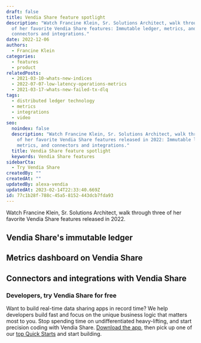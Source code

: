```yaml
---
draft: false
title: Vendia Share feature spotlight
description: "Watch Francine Klein, Sr. Solutions Architect, walk through three
  of her favorite Vendia Share features: Immutable ledger, metrics, and
  connectors and integrations."
date: 2022-12-06
authors:
  - Francine Klein
categories:
  - features
  - product
relatedPosts:
  - 2021-03-10-whats-new-indices
  - 2022-07-07-low-latency-operations-metrics
  - 2021-03-17-whats-new-failed-tx-dlq
tags:
  - distributed ledger technology
  - metrics
  - integrations
  - video
seo:
  noindex: false
  description: "Watch Francine Klein, Sr. Solutions Architect, walk through three
    of her favorite Vendia Share features released in 2022: Immutable ledger,
    metrics, and connectors and integrations."
  title: Vendia Share feature spotlight
  keywords: Vendia Share features
sidebarCta:
  - Try Vendia Share
createdBy: ""
createdAt: ""
updatedBy: alexa-vendia
updatedAt: 2023-02-14T22:33:40.669Z
id: 77c1b28f-788c-45a5-8152-443dcb7fda93
---
```


Watch Francine Klein, Sr. Solutions Architect, walk through three of her favorite Vendia Share features released in 2022.

## Vendia Share's immutable ledger

<YouTube aspectRatio="16:9" title="Immutable Ledger" url="https://www.youtube.com/watch?v=qarGKCXQrec" />

## Metrics dashboard on Vendia Share

<YouTube aspectRatio="16:9" title="Metrics" url="https://www.youtube.com/watch?v=7heRgdMf6vY" />

## Connectors and integrations with Vendia Share

<YouTube aspectRatio="16:9" title="Connectors and integrations" url="https://www.youtube.com/watch?v=zWy5_RB77vs" />

### Developers, try Vendia Share for free

Want to build real-time data sharing apps in record time? We help developers build fast and focus on the unique business logic that matters most to you. Stop spending time on undifferentiated heavy-lifting, and start precision coding with Vendia Share. [Download the app](https://share.vendia.net/), then pick up one of our [top Quick Starts](https://www.vendia.com/docs/share/quickstart) and start building.